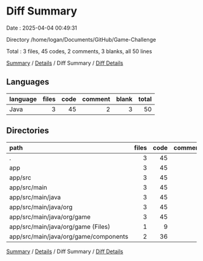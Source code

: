 # Diff Summary

Date : 2025-04-04 00:49:31

Directory /home/logan/Documents/GitHub/Game-Challenge

Total : 3 files,  45 codes, 2 comments, 3 blanks, all 50 lines

[Summary](results.md) / [Details](details.md) / Diff Summary / [Diff Details](diff-details.md)

## Languages
| language | files | code | comment | blank | total |
| :--- | ---: | ---: | ---: | ---: | ---: |
| Java | 3 | 45 | 2 | 3 | 50 |

## Directories
| path | files | code | comment | blank | total |
| :--- | ---: | ---: | ---: | ---: | ---: |
| . | 3 | 45 | 2 | 3 | 50 |
| app | 3 | 45 | 2 | 3 | 50 |
| app/src | 3 | 45 | 2 | 3 | 50 |
| app/src/main | 3 | 45 | 2 | 3 | 50 |
| app/src/main/java | 3 | 45 | 2 | 3 | 50 |
| app/src/main/java/org | 3 | 45 | 2 | 3 | 50 |
| app/src/main/java/org/game | 3 | 45 | 2 | 3 | 50 |
| app/src/main/java/org/game (Files) | 1 | 9 | 2 | -5 | 6 |
| app/src/main/java/org/game/components | 2 | 36 | 0 | 8 | 44 |

[Summary](results.md) / [Details](details.md) / Diff Summary / [Diff Details](diff-details.md)